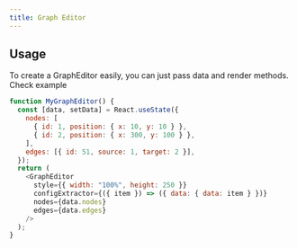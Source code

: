 ```yaml
---
title: Graph Editor
---
```


## Usage

To create a GraphEditor easily, you can just pass data and render methods.
Check example

```js live=true
function MyGraphEditor() {
  const [data, setData] = React.useState({
    nodes: [
      { id: 1, position: { x: 10, y: 10 } },
      { id: 2, position: { x: 300, y: 100 } },
    ],
    edges: [{ id: 51, source: 1, target: 2 }],
  });
  return (
    <GraphEditor
      style={{ width: "100%", height: 250 }}
      configExtractor={({ item }) => ({ data: { data: item } })}
      nodes={data.nodes}
      edges={data.edges}
    />
  );
}
```
